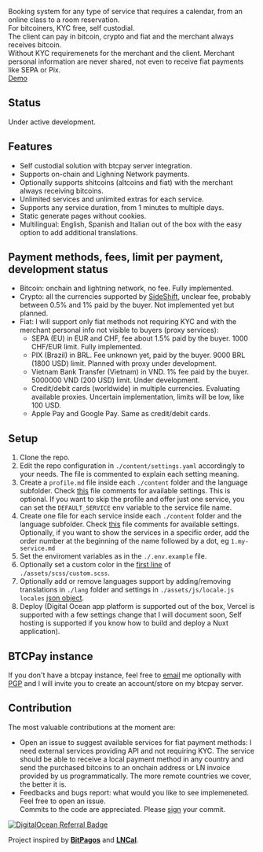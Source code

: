 Booking system for any type of service that requires a calendar, from an online class to a room reservation.  
For bitcoiners, KYC free, self custodial.  
The client can pay in bitcoin, crypto and fiat and the merchant always receives bitcoin.  
Without KYC requiremenets for the merchant and the client. Merchant personal information are never shared, not even to receive fiat payments like SEPA or Pix.  
[Demo](booking.learntheropes.xyz)

## Status
Under active development.

## Features
- Self custodial solution with btcpay server integration.  
- Supports on-chain and Lighning Network payments. 
- Optionally supports shitcoins (altcoins and fiat) with the merchant always receiving bitcoins.  
- Unlimited services and unlimited extras for each service.  
- Supports any service duration, from 1 minutes to multiple days.  
- Static generate pages without cookies.   
- Multilingual: English, Spanish and Italian out of the box with the easy option to add additional translations.   

## Payment methods, fees, limit per payment, development status
- Bitcoin: onchain and lightning network, no fee. Fully implemented.  
- Crypto: all the currencies supported by [SideShift](https://sideshift.ai/eth/btc), unclear fee, probably between 0.5% and 1% paid by the buyer. Not implemented yet but planned.  
- Fiat: I will support only fiat methods not requiring KYC and with the merchant personal info not visible to buyers (proxy services):   
  - SEPA (EU) in EUR and CHF, fee about 1.5% paid by the buyer. 1000 CHF/EUR limit. Fully implemented.  
  - PIX (Brazil) in BRL. Fee unknown yet, paid by the buyer. 9000 BRL (1800 USD) limit. Planned with proxy under development.
  - Vietnam Bank Transfer (Vietnam) in VND. 1% fee paid by the buyer. 5000000 VND (200 USD) limit. Under development.
  - Credit/debit cards (worldwide) in multiple currencies. Evaluating available proxies. Uncertain implementation, limits will be low, like 100 USD.
  - Apple Pay and Google Pay. Same as credit/debit cards.

## Setup
1. Clone the repo.  
2. Edit the repo configuration in `./content/settings.yaml` accordingly to your needs. The file is commented to explain each setting meaning. 
3. Create a `profile.md` file inside each `./content` folder and the language subfolder. Check [this](https://github.com/learntheropes/btcpay-booking/blob/main/content/en/profile.md?plain=1) file comments for available settings.
This is optional. If you want to skip the profile and offer just one service, you can set the `DEFAULT_SERVICE` env variable to the service file name.
4. Create one file for each service inside each `./content` folder and the language subfolder. Check [this](https://github.com/learntheropes/btcpay-booking/blob/main/content/en/services/1.paraguay-residency.md?plain=1) file comments for available settings.
Optionally, if you want to show the services in a specific order, add the order number at the beginning of the name followed by a dot, eg `1.my-service.md` 
5. Set the enviroment variables as in the `./.env.example` file.  
6. Optionally set a custom color in the [first line](https://github.com/learntheropes/btcpay-booking/blob/de5be9f24fe72c59a8f10557451a8af0afbdd601/assets/scss/custom.scss#L1) of `./assets/scss/custom.scss`.  
7. Optionally add or remove languages support by adding/removing translations in `./lang` folder and settings in `./assets/js/locale.js` `locales` [json object](https://github.com/learntheropes/btcpay-booking/blob/de5be9f24fe72c59a8f10557451a8af0afbdd601/assets/js/locales.js#L3C5-L26C3). 
8. Deploy (Digital Ocean app platform is supported out of the box, Vercel is supported with a few settings change that I will document soon, Self hosting is supported if you know how to build and deploy a Nuxt application).  

## BTCPay instance
If you don't have a btcpay instance, feel free to [email](mailto:giovanni@learntheropes.xyz) me optionally with [PGP](https://keys.openpgp.org/vks/v1/by-fingerprint/5BA78A510CDA44132BDC51FA58C798100FF8A743) and I will invite you to create an account/store on my btcpay server.

## Contribution
The most valuable contributions at the moment are:
  - Open an issue to suggest available services for fiat payment methods: I need external services providing API and not requiring KYC. The service should be able to receive a local payment method in any country and send the purchased bitcoins to an onchain address or LN invoice provided by us programmatically. The more remote countries we cover, the better it is.
  - Feedbacks and bugs report: what would you like to see implemeneted. Feel free to open an issue.  
Commits to the code are appreciated. Please [sign](https://docs.github.com/en/authentication/managing-commit-signature-verification/signing-commits) your commit.

[![DigitalOcean Referral Badge](https://web-platforms.sfo2.digitaloceanspaces.com/WWW/Badge%202.svg)](https://www.digitalocean.com/?refcode=1930033771d7&utm_campaign=Referral_Invite&utm_medium=Referral_Program&utm_source=badge)

Project inspired by [**BitPagos**](https://web.archive.org/web/20141225131358/https://www.bitpagos.com/es/) and [**LNCal**](https://lncal.com/).
